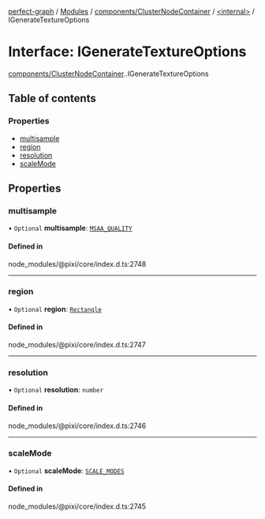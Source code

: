 [perfect-graph](../README.md) / [Modules](../modules.md) / [components/ClusterNodeContainer](../modules/components_ClusterNodeContainer.md) / [<internal\>](../modules/components_ClusterNodeContainer._internal_.md) / IGenerateTextureOptions

# Interface: IGenerateTextureOptions

[components/ClusterNodeContainer](../modules/components_ClusterNodeContainer.md).[<internal>](../modules/components_ClusterNodeContainer._internal_.md).IGenerateTextureOptions

## Table of contents

### Properties

- [multisample](components_ClusterNodeContainer._internal_.IGenerateTextureOptions.md#multisample)
- [region](components_ClusterNodeContainer._internal_.IGenerateTextureOptions.md#region)
- [resolution](components_ClusterNodeContainer._internal_.IGenerateTextureOptions.md#resolution)
- [scaleMode](components_ClusterNodeContainer._internal_.IGenerateTextureOptions.md#scalemode)

## Properties

### multisample

• `Optional` **multisample**: [`MSAA_QUALITY`](../enums/components_ClusterNodeContainer._internal_.MSAA_QUALITY.md)

#### Defined in

node_modules/@pixi/core/index.d.ts:2748

___

### region

• `Optional` **region**: [`Rectangle`](../classes/components_ClusterNodeContainer._internal_.Rectangle.md)

#### Defined in

node_modules/@pixi/core/index.d.ts:2747

___

### resolution

• `Optional` **resolution**: `number`

#### Defined in

node_modules/@pixi/core/index.d.ts:2746

___

### scaleMode

• `Optional` **scaleMode**: [`SCALE_MODES`](../enums/components_ClusterNodeContainer._internal_.SCALE_MODES.md)

#### Defined in

node_modules/@pixi/core/index.d.ts:2745
